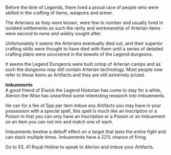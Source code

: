 ---
---
Before the time of Legends, there lived a proud race of people who were skilled in the crafting of items, weapons and armor.

The Arterians as they were known, were few in number and usually lived in isolated settlements as such the rarity and workmanship of Arterian items were second to none and widely sought after.

Unfortunately it seems the Arterians eventually died out, and their superior crafting skills were thought to have died with them until a series of detailed crafting plans were uncovered in the bowels of the Legend dungeons.

It seems the Legend Dungeons were built ontop of Arterian camps and as such the dungeons may still contain Arterian technology. Most people now refer to these items as Artifacts and they are still extremely prized.

**Imbuements**  
A good friend of Elwick the Legend Historian has come to stay for a while, Alerion the Wise has unearthed some interesting research into Imbuements.

He can for a fee of 5pp per item imbue any Artifacts you may have in your possession with a special spell, this spell is much like an Inscription or a Poison in that you can only have an Inscription or a Poison or an Imbuement on an item you can not mix and match one of each.

Imbuements bestow a debuff effect on a target that lasts the entire fight and can stack multiple times. Imbuements have a 22% chance of firing.

Go to 53, 41 Royal Hollow to speak to Alerion and imbue your Artifacts.